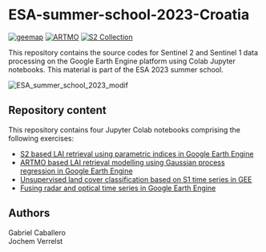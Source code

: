 # ESA-summer-school-2023-Croatia
[![geemap](https://img.shields.io/badge/Python%20%2B%20GEE-geemap-blue)](https://geemap.org/) [![ARTMO](https://img.shields.io/badge/GPR-ARTMO-green)](https://artmotoolbox.com/) [![S2 Collection](https://img.shields.io/badge/Optical%20data-Sentinel%202-orange)](https://developers.google.com/earth-engine/datasets/catalog/COPERNICUS_S2_SR_HARMONIZED)

This repository contains the source codes for Sentinel 2 and Sentinel 1 data processing on the Google Earth Engine platform using Colab Jupyter notebooks. This material is part of the ESA 2023 summer school.

![ESA_summer_school_2023_modif](https://github.com/PhD-Gabriel-Caballero/ESA-summer-school-2023-Croatia/assets/92304222/65102dd6-2727-42ab-8c57-1330af65483f)  

## Repository content
This repository contains four Jupyter Colab notebooks comprising the following exercises:

+ [S2 based LAI retrieval using parametric indices in Google Earth Engine](S2_based_LAI_retrieval_using_parametric_indices_in_Google_Earth_Engine_(GEE).ipynb)
+ [ARTMO based LAI retrieval modelling using Gaussian process regression in Google Earth Engine ](ARTMO_BV_GPR_model_GEE.ipynb)
+ [Unsupervised land cover classification based on S1 time series in GEE](Unsupervised_land_cover_classification_based_on_S1_time_series_using_machine_learning_algorithms_in_GEE.ipynb)
+ [Fusing radar and optical time series in Google Earth Engine](https://github.com/PhD-Gabriel-Caballero/ESA-summer-school-2023-Croatia/blob/afbf4227f503a6e6bdd5efe27256c9dc94bd58d7/Fusing%20radar%20and%20optical%20time%20series%20data%20with%20Multi-output%20Gaussian%20process%20regression%20(MOGPR)%20using%20Google%20Earth%20Engine.ipynb) 

## Authors

Gabriel Caballero  
Jochem Verrelst
